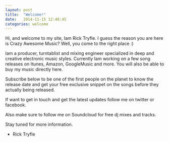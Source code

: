 ```yaml
---
layout: post
title:  "Welcome!"
date:   2014-11-15 12:46:45
categories: welcome
---
```

Hi, and welcome to my site, Iam Rick Tryfle.
I guess the reason you are here is Crazy Awesome Music? Well, you come to the right place :)

Iam a producer, turntablist and mixing engineer specialized in deep and creative electronic music styles.
Currently Iam working on a few song releases on Itunes, Amazon, GoogleMusic and more. You will also be able to buy my music directly here.

Subscribe below to be one of the first people on the planet to know the release date and get your free exclusive snippet on the songs before they actually being released.

If want to get in touch and get the latest updates follow me on twitter or facebook.

Also make sure to follow me on Soundcloud for free dj mixes and tracks.

Stay tuned for more information.

- Rick Tryfle
